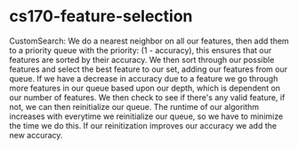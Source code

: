 # cs170-feature-selection

CustomSearch:
We do a nearest neighbor on all our features, then add them to a priority queue with the priority: (1 - accuracy), this ensures that our features are sorted by their accuracy. We then sort through our possible features and select the best feature to our set, adding our features from our queue. If we have a decrease in accuracy due to a feature we go through more features in our queue based upon our depth, which is dependent on our number of features. We then check to see if there's any valid feature, if not, we can then reinitialize our queue. The runtime of our algorithm increases with everytime we reinitialize our queue, so we have to minimize the time we do this. If our reinitization improves our accuracy we add the new accuracy.
